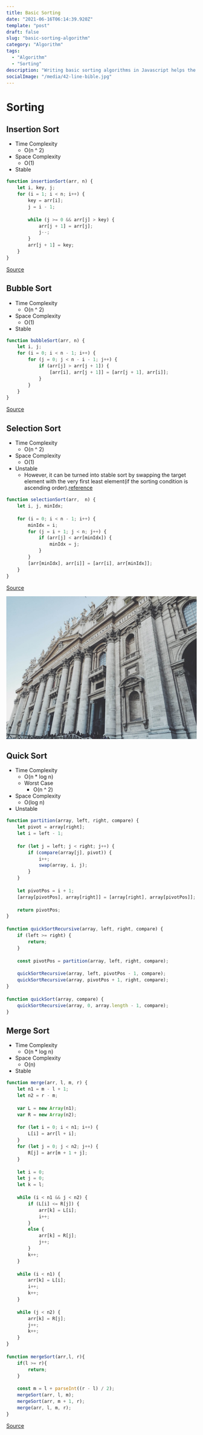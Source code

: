 ```yaml
---
title: Basic Sorting
date: "2021-06-16T06:14:39.920Z"
template: "post"
draft: false
slug: "basic-sorting-algorithm"
category: "Algorithm"
tags:
  - "Algorithm"
  - "Sorting"
description: "Writing basic sorting algorithms in Javascript helps the understanding of sorting algorithms in depth."
socialImage: "/media/42-line-bible.jpg"
---
```


# Sorting 

## Insertion Sort

- Time Complexity
    - O(n ^ 2)
- Space Complexity
    - O(1)
- Stable

```javascript
function insertionSort(arr, n) { 
    let i, key, j; 
    for (i = 1; i < n; i++) { 
        key = arr[i]; 
        j = i - 1; 
   
        while (j >= 0 && arr[j] > key) { 
            arr[j + 1] = arr[j]; 
            j--; 
        } 
        arr[j + 1] = key; 
    } 
} 
```
[Source](https://www.geeksforgeeks.org/insertion-sort/)

## Bubble Sort

- Time Complexity
    - O(n ^ 2)
- Space Complexity
    - O(1)    
- Stable

```javascript
function bubbleSort(arr, n) {
    let i, j;
    for (i = 0; i < n - 1; i++) {
        for (j = 0; j < n - i - 1; j++) {
            if (arr[j] > arr[j + 1]) {
                [arr[i], arr[j + 1]] = [arr[j + 1], arr[i]];
            }
        }
    }
}
```
[Source](https://www.geeksforgeeks.org/bubble-sort/)

## Selection Sort

- Time Complexity
    - O(n ^ 2)
- Space Complexity
    - O(1)
- Unstable
    - However, it can be turned into stable sort by swapping the target element with the very first least element(if the sorting condition is ascending order).[reference](https://stackoverflow.com/questions/20761396/why-selection-sort-can-be-stable-or-unstable)

```javascript
function selectionSort(arr,  n) {
    let i, j, minIdx;

    for (i = 0; i < n - 1; i++) {
        minIdx = i;
        for (j = i + 1; j < n; j++) {
            if (arr[j] < arr[minIdx]) {
                minIdx = j;
            }
        }
        [arr[minIdx], arr[i]] = [arr[i], arr[minIdx]];
    }
}
```
[Source](https://www.geeksforgeeks.org/selection-sort/)

![Nulla faucibus vestibulum eros in tempus. Vestibulum tempor imperdiet velit nec dapibus](/media/image-3.jpg)

## Quick Sort

- Time Complexity
    - O(n * log n)
    - Worst Case
        - O(n ^ 2)
- Space Complexity
    - O(log n)
- Unstable

```javascript
function partition(array, left, right, compare) {
    let pivot = array[right];
    let i = left - 1;

    for (let j = left; j < right; j++) {
        if (compare(array[j], pivot)) {
            i++;
            swap(array, i, j);
        }
    }

    let pivotPos = i + 1;
    [array[pivotPos], array[right]] = [array[right], array[pivotPos]];

    return pivotPos;
}

function quickSortRecursive(array, left, right, compare) {
    if (left >= right) {
        return;
    }

    const pivotPos = partition(array, left, right, compare);

    quickSortRecursive(array, left, pivotPos - 1, compare);
    quickSortRecursive(array, pivotPos + 1, right, compare);
}

function quickSort(array, compare) {
    quickSortRecursive(array, 0, array.length - 1, compare);
}
```

## Merge Sort

- Time Complexity
    - O(n * log n)
- Space Complexity
    - O(n)
- Stable

```javascript
function merge(arr, l, m, r) {
    let n1 = m - l + 1;
    let n2 = r - m;
 
    var L = new Array(n1);
    var R = new Array(n2);
 
    for (let i = 0; i < n1; i++) {
        L[i] = arr[l + i];
    }
    for (let j = 0; j < n2; j++) {
        R[j] = arr[m + 1 + j];
    }

    let i = 0;
    let j = 0;
    let k = l;
 
    while (i < n1 && j < n2) {
        if (L[i] <= R[j]) {
            arr[k] = L[i];
            i++;
        }
        else {
            arr[k] = R[j];
            j++;
        }
        k++;
    }
 
    while (i < n1) {
        arr[k] = L[i];
        i++;
        k++;
    }
 
    while (j < n2) {
        arr[k] = R[j];
        j++;
        k++;
    }
}

function mergeSort(arr,l, r){
    if(l >= r){
        return;
    }

    const m = l + parseInt((r - l) / 2);
    mergeSort(arr, l, m);
    mergeSort(arr, m + 1, r);
    merge(arr, l, m, r);
}
```
[Source](https://www.geeksforgeeks.org/merge-sort/)